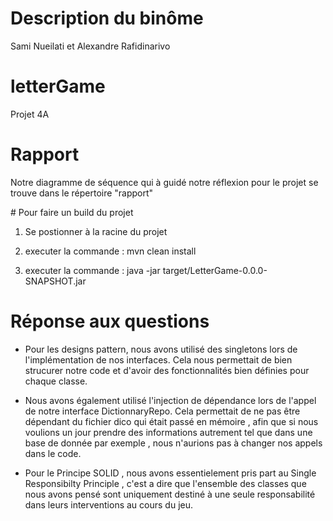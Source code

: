 # Description du binôme
Sami Nueilati et Alexandre Rafidinarivo

# letterGame
Projet 4A

# Rapport

Notre diagramme de séquence qui à guidé notre réflexion pour le projet se trouve dans le répertoire "rapport"

# Pour faire un build du projet

1. Se postionner à la racine du projet

2. executer la commande : mvn clean install

3. executer la commande : java -jar target/LetterGame-0.0.0-SNAPSHOT.jar

# Réponse aux questions

- Pour les designs pattern, nous avons utilisé des singletons lors de l'implémentation de nos interfaces. Cela nous permettait de bien strucurer notre code et d'avoir des fonctionnalités bien définies pour chaque classe.

- Nous avons également utilisé l'injection de dépendance lors de l'appel de notre interface DictionnaryRepo. Cela permettait de ne pas être dépendant du fichier dico qui était passé en mémoire , afin que si nous voulions un jour 
prendre des informations autrement tel que dans une base de donnée par exemple , nous n'aurions pas à changer nos appels dans le code.

- Pour le Principe SOLID , nous avons essentielement pris part au Single Responsibilty Principle , c'est a dire que l'ensemble des classes que nous avons pensé sont uniquement destiné à une seule responsabilité dans leurs interventions au cours du jeu.